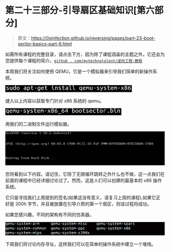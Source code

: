 # 第二十三部分-引导扇区基础知识[第六部分]

> 原文：<https://0xinfection.github.io/reversing/pages/part-23-boot-sector-basics-part-6.html>

如需所有课程的完整目录，请点击下方，因为除了课程涵盖的主题之外，它还会为您提供每个课程的简介。[`github . com/mytechnotalent/逆向工程-教程`](https://github.com/mytechnotalent/Reverse-Engineering-Tutorial)

本周我们将关注如何使用 QEMU，它是一个模拟器来引导我们简单的新操作系统。

![](img/bf8e590a9de579fb497777d487aae313.png)

键入以上内容以获取专门针对 x86 系统的 qemu。

![](img/0025a97e58e67439e68f874efb962b3f.png)

用我们的二进制文件运行模拟器。

![](img/f819865f512300d9ca8f240b65014c3c.png)

您将看到以下内容。请记住，它除了无限循环跳转之外什么也不做，这一点我们在前面的课程中已经详细讨论过了。然而，这是人们可以创建的最基本的 x86 操作系统。

它只是寻找我们上周提到的签名(如果这没有意义，请复习上周的课程),如果它正好是 200h 字节，并且被放置在引导介质的第一个扇区，则该过程将成功。

如果您感兴趣，不同的架构有不同的仿真器。

![](img/6af6e403a8954e458855f94aa8b84ab0.png)

下周我们将讨论内存寻址，这样我们可以在简单的操作系统中建立一个堆栈。